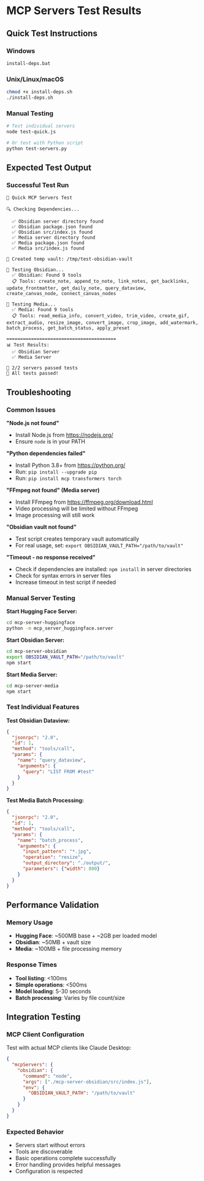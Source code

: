 # MCP Servers Test Results

## Quick Test Instructions

### Windows
```cmd
install-deps.bat
```

### Unix/Linux/macOS
```bash
chmod +x install-deps.sh
./install-deps.sh
```

### Manual Testing
```bash
# Test individual servers
node test-quick.js

# Or test with Python script
python test-servers.py
```

## Expected Test Output

### Successful Test Run
```
🚀 Quick MCP Servers Test

🔍 Checking Dependencies...

  ✅ Obsidian server directory found
  ✅ Obsidian package.json found
  ✅ Obsidian src/index.js found
  ✅ Media server directory found
  ✅ Media package.json found
  ✅ Media src/index.js found

📁 Created temp vault: /tmp/test-obsidian-vault

🧪 Testing Obsidian...
  ✅ Obsidian: Found 9 tools
  📋 Tools: create_note, append_to_note, link_notes, get_backlinks, update_frontmatter, get_daily_note, query_dataview, create_canvas_node, connect_canvas_nodes

🧪 Testing Media...
  ✅ Media: Found 9 tools
  📋 Tools: read_media_info, convert_video, trim_video, create_gif, extract_audio, resize_image, convert_image, crop_image, add_watermark, batch_process, get_batch_status, apply_preset

========================================
📊 Test Results:
  ✅ Obsidian Server
  ✅ Media Server

🎯 2/2 servers passed tests
🎉 All tests passed!
```

## Troubleshooting

### Common Issues

**"Node.js not found"**
- Install Node.js from https://nodejs.org/
- Ensure `node` is in your PATH

**"Python dependencies failed"**
- Install Python 3.8+ from https://python.org/
- Run: `pip install --upgrade pip`
- Run: `pip install mcp transformers torch`

**"FFmpeg not found" (Media server)**
- Install FFmpeg from https://ffmpeg.org/download.html
- Video processing will be limited without FFmpeg
- Image processing will still work

**"Obsidian vault not found"**
- Test script creates temporary vault automatically
- For real usage, set: `export OBSIDIAN_VAULT_PATH="/path/to/vault"`

**"Timeout - no response received"**
- Check if dependencies are installed: `npm install` in server directories
- Check for syntax errors in server files
- Increase timeout in test script if needed

### Manual Server Testing

**Start Hugging Face Server:**
```bash
cd mcp-server-huggingface
python -m mcp_server_huggingface.server
```

**Start Obsidian Server:**
```bash
cd mcp-server-obsidian
export OBSIDIAN_VAULT_PATH="/path/to/vault"
npm start
```

**Start Media Server:**
```bash
cd mcp-server-media
npm start
```

### Test Individual Features

**Test Obsidian Dataview:**
```json
{
  "jsonrpc": "2.0",
  "id": 1,
  "method": "tools/call",
  "params": {
    "name": "query_dataview",
    "arguments": {
      "query": "LIST FROM #test"
    }
  }
}
```

**Test Media Batch Processing:**
```json
{
  "jsonrpc": "2.0",
  "id": 1,
  "method": "tools/call",
  "params": {
    "name": "batch_process",
    "arguments": {
      "input_pattern": "*.jpg",
      "operation": "resize",
      "output_directory": "./output/",
      "parameters": {"width": 800}
    }
  }
}
```

## Performance Validation

### Memory Usage
- **Hugging Face**: ~500MB base + ~2GB per loaded model
- **Obsidian**: ~50MB + vault size
- **Media**: ~100MB + file processing memory

### Response Times
- **Tool listing**: <100ms
- **Simple operations**: <500ms
- **Model loading**: 5-30 seconds
- **Batch processing**: Varies by file count/size

## Integration Testing

### MCP Client Configuration
Test with actual MCP clients like Claude Desktop:

```json
{
  "mcpServers": {
    "obsidian": {
      "command": "node",
      "args": ["./mcp-server-obsidian/src/index.js"],
      "env": {
        "OBSIDIAN_VAULT_PATH": "/path/to/vault"
      }
    }
  }
}
```

### Expected Behavior
- Servers start without errors
- Tools are discoverable
- Basic operations complete successfully
- Error handling provides helpful messages
- Configuration is respected
